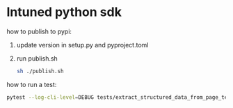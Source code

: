 # Intuned python sdk

how to publish to pypi:


1. update version in setup.py and pyproject.toml
2. run publish.sh

    ```bash
    sh ./publish.sh
    ```

how to run a test:

```bash
pytest --log-cli-level=DEBUG tests/extract_structured_data_from_page_test_e2e.py
```

